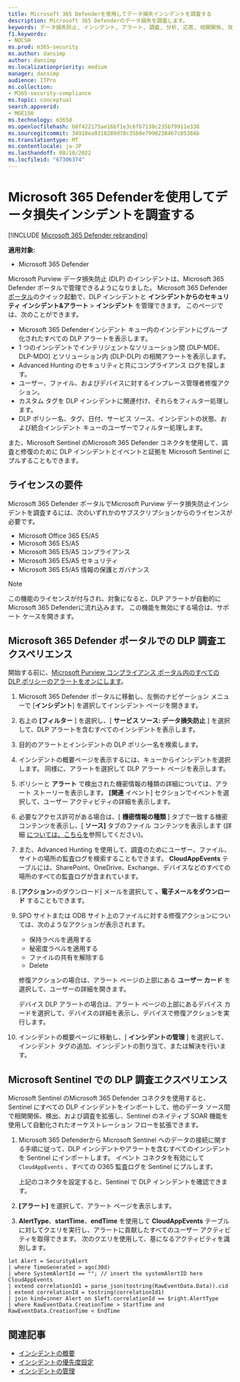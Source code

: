 ```yaml
---
title: Microsoft 365 Defenderを使用してデータ損失インシデントを調査する
description: Microsoft 365 Defenderのデータ損失を調査します。
keywords: データ損失防止, インシデント, アラート, 調査, 分析, 応答, 相関関係, 攻撃, マシン, デバイス, ユーザー, ID, ID, メールボックス, 電子メール, 365, Microsoft, m365
f1.keywords:
- NOCSH
ms.prod: m365-security
ms.author: dansimp
author: dansimp
ms.localizationpriority: medium
manager: dansimp
audience: ITPro
ms.collection:
- M365-security-compliance
ms.topic: conceptual
search.appverid:
- MOE150
ms.technology: m365d
ms.openlocfilehash: b0f422175ae16bf1e3c6fb7138c235b79911e338
ms.sourcegitcommit: 34910ea9318289d78c35b0e7990238467c05384b
ms.translationtype: MT
ms.contentlocale: ja-JP
ms.lasthandoff: 08/10/2022
ms.locfileid: "67306374"
---
```

# <a name="investigate-data-loss-incidents-with-microsoft-365-defender"></a>Microsoft 365 Defenderを使用してデータ損失インシデントを調査する

[!INCLUDE [Microsoft 365 Defender rebranding](../includes/microsoft-defender.md)]

**適用対象:**

- Microsoft 365 Defender

Microsoft Purview データ損失防止 (DLP) のインシデントは、Microsoft 365 Defender ポータルで管理できるようになりました。 Microsoft 365 Defender <a href="https://go.microsoft.com/fwlink/p/?linkid=2077139" target="_blank">ポータル</a>のクイック起動で、DLP インシデントと **インシデントからのセキュリティ インシデント&アラート** \> **インシデント** を管理できます。 このページでは、次のことができます。

- Microsoft 365 Defenderインシデント キュー内のインシデントにグループ化されたすべての DLP アラートを表示します。
- 1 つのインシデントでインテリジェントなソリューション間 (DLP-MDE、DLP-MDO) とソリューション内 (DLP-DLP) の相関アラートを表示します。
- Advanced Hunting のセキュリティと共にコンプライアンス ログを探します。
- ユーザー、ファイル、およびデバイスに対するインプレース管理者修復アクション。 
- カスタム タグを DLP インシデントに関連付け、それらをフィルター処理します。
- DLP ポリシー名、タグ、日付、サービス ソース、インシデントの状態、および統合インシデント キューのユーザーでフィルター処理します。 

また、Microsoft Sentinel のMicrosoft 365 Defender コネクタを使用して、調査と修復のために DLP インシデントとイベントと証拠を Microsoft Sentinel にプルすることもできます。

## <a name="licensing-requirements"></a>ライセンスの要件

Microsoft 365 Defender ポータルでMicrosoft Purview データ損失防止インシデントを調査するには、次のいずれかのサブスクリプションからのライセンスが必要です。 

- Microsoft Office 365 E5/A5
- Microsoft 365 E5/A5
- Microsoft 365 E5/A5 コンプライアンス
- Microsoft 365 E5/A5 セキュリティ
- Microsoft 365 E5/A5 情報の保護とガバナンス

> [!NOTE] 
> この機能のライセンスが付与され、対象になると、DLP アラートが自動的にMicrosoft 365 Defenderに流れ込みます。 この機能を無効にする場合は、サポート ケースを開きます。 

## <a name="dlp-investigation-experience-in-the-microsoft-365-defender-portal"></a>Microsoft 365 Defender ポータルでの DLP 調査エクスペリエンス

開始する前に、<a href="https://purview.microsoft.com" target="_blank">Microsoft Purview コンプライアンス ポータル</a>[内のすべての DLP ポリシーのアラートをオンにします](/microsoft-365/compliance/dlp-configure-view-alerts-policies#alert-configuration-experience)。

1. Microsoft 365 Defender ポータルに移動し、左側のナビゲーション メニューで [**インシデント**] を選択してインシデント ページを開きます。

2. 右上の **[フィルター** ] を選択し、[ **サービス ソース: データ損失防止** ] を選択して、DLP アラートを含むすべてのインシデントを表示します。

3. 目的のアラートとインシデントの DLP ポリシー名を検索します。

4. インシデントの概要ページを表示するには、キューからインシデントを選択します。 同様に、アラートを選択して DLP アラート ページを表示します。

5. ポリシーと **アラート** で検出された機密情報の種類の詳細については、アラート ストーリーを表示します。 **[関連** イベント] セクションでイベントを選択して、ユーザー アクティビティの詳細を表示します。

6. 必要なアクセス許可がある場合は、[ **機密情報の種類** ] タブで一致する機密コンテンツを表示し、[ **ソース]** タブのファイル コンテンツを表示します (詳細 <a href="/microsoft-365/compliance/dlp-alerts-dashboard-get-started#roles" target="_blank">については、こちらを</a>参照してください)。

7. また、Advanced Hunting を使用して、調査のためにユーザー、ファイル、サイトの場所の監査ログを検索することもできます。 **CloudAppEvents** テーブルには、SharePoint、OneDrive、Exchange、デバイスなどのすべての場所のすべての監査ログが含まれています。

8. [**アクション**\>のダウンロード] メールを選択して **、電子メールをダウンロード** することもできます。 

9. SPO サイトまたは ODB サイト上のファイルに対する修復アクションについては、次のようなアクションが表示されます。

    - 保持ラベルを適用する
    - 秘密度ラベルを適用する
    - ファイルの共有を解除する
    - Delete

   修復アクションの場合は、アラート ページの上部にある **ユーザー カード** を選択して、ユーザーの詳細を開きます。

   デバイス DLP アラートの場合は、アラート ページの上部にあるデバイス カードを選択して、デバイスの詳細を表示し、デバイスで修復アクションを実行します。

10. インシデントの概要ページに移動し、[ **インシデントの管理** ] を選択して、インシデント タグの追加、インシデントの割り当て、または解決を行います。

## <a name="dlp-investigation-experience-in-microsoft-sentinel"></a>Microsoft Sentinel での DLP 調査エクスペリエンス

Microsoft Sentinel のMicrosoft 365 Defender コネクタを使用すると、Sentinel にすべての DLP インシデントをインポートして、他のデータ ソース間で相関関係、検出、および調査を拡張し、Sentinel のネイティブ SOAR 機能を使用して自動化されたオーケストレーション フローを拡張できます。 

1. Microsoft 365 Defenderから Microsoft Sentinel へのデータの接続に関する手順に従って、DLP インシデントやアラートを含むすべてのインシデントを Sentinel にインポートします。 イベント コネクタを有効にして `CloudAppEvents` 、すべての O365 監査ログを Sentinel にプルします。

   上記のコネクタを設定すると、Sentinel で DLP インシデントを確認できます。

2. **[アラート]** を選択して、アラート ページを表示します。

3. **AlertType**、**startTime**、**endTime** を使用して **CloudAppEvents** テーブルに対してクエリを実行し、アラートに貢献したすべてのユーザー アクティビティを取得できます。 次のクエリを使用して、基になるアクティビティを識別します。

```kusto
let Alert = SecurityAlert
| where TimeGenerated > ago(30d)
| where SystemAlertId == ""; // insert the systemAlertID here
CloudAppEvents
| extend correlationId1 = parse_json(tostring(RawEventData.Data)).cid
| extend correlationId = tostring(correlationId1)
| join kind=inner Alert on $left.correlationId == $right.AlertType
| where RawEventData.CreationTime > StartTime and RawEventData.CreationTime < EndTime
```

## <a name="related-articles"></a>関連記事

- [インシデントの概要](incidents-overview.md)
- [インシデントの優先度設定](incident-queue.md)
- [インシデントの管理](manage-incidents.md)
